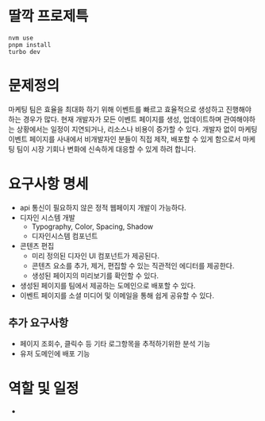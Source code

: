 # 딸깍 프로제특

```
nvm use
pnpm install
turbo dev
```



# 문제정의
마케팅 팀은 효율을 최대화 하기 위해 이벤트를 빠르고 효율적으로 생성하고 진행해야 하는 경우가 많다. 현재 개발자가 모든 이벤트 페이지를 생성, 업데이트하며 관여해야하는 상황에서는 일정이 지연되거나, 리소스나 비용이 증가할 수 있다.
개발자 없이 마케팅 이벤트 페이지를 사내에서 비개발자인 분들이 직접 제작, 배포할 수 있게 함으로서 마케팅 팀이 시장 기회나 변화에 신속하게 대응할 수 있게 하려 합니다.


# 요구사항 명세
- api 통신이 필요하지 않은 정적 웹페이지 개발이 가능하다.
- 디자인 시스템 개발
  - Typography, Color, Spacing, Shadow
  - 디자인시스템 컴포넌트
- 콘텐츠 편집
  - 미리 정의된 디자인 UI 컴포넌트가 제공된다.
  - 콘텐츠 요소를 추가, 제거, 편집할 수 있는 직관적인 에디터를 제공한다.
  - 생성된 페이지의 미리보기를 확인할 수 있다.
- 생성된 페이지를 팀에서 제공하는 도메인으로 배포할 수 있다.
- 이벤트 페이지를 소셜 미디어 및 이메일을 통해 쉽게 공유할 수 있다.

## 추가 요구사항
- 페이지 조회수, 클릭수 등 기타 로그항목을 추적하기위한 분석 기능
- 유저 도메인에 배포 기능


# 역할 및 일정
- 
